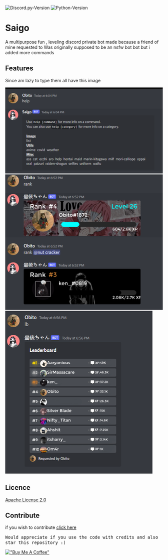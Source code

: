 
![Discord.py-Version](https://img.shields.io/badge/discord.py-2.0.0a-blue?style=flat-square)
   ![Python-Version](https://img.shields.io/badge/python-3.8.5-green?style=flat-square)

# Saigo

A multipurpose fun , leveling discord private bot made because a friend of mine requested to
Was originally supposed to be an nsfw bot bot but i added more commands



## Features
Since am lazy to type them all have this image
<p align="left">
<img src="image.png"></image>
<img src="image2.PNG"></image>
<img src="image3.PNG"></image>
</p>


## Licence

[Apache License 2.0](https://github.com/obitozx/Saigo/blob/main/LICENSE)


## Contribute

if you wish to contribute [click here](https://github.com/obitozx/Saigo/blob/main/CONTRIBUTING.md)


<tt>Would appreciate if you use the code with credits and also star this repository :) </tt>


[!["Buy Me A Coffee"](https://www.buymeacoffee.com/assets/img/custom_images/orange_img.png)](https://www.buymeacoffee.com/abidz)
